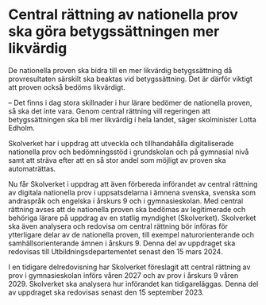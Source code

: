 # Central rättning av nationella prov ska göra betygssättningen mer likvärdig

De nationella proven ska bidra till en mer likvärdig betygssättning då provresultaten särskilt ska beaktas vid betygssättning. Det är därför viktigt att proven också bedöms likvärdigt.

– Det finns i dag stora skillnader i hur lärare bedömer de nationella proven, så ska det inte vara. Genom central rättning vill regeringen att betygssättningen ska bli mer likvärdig i hela landet, säger skolminister Lotta Edholm.

Skolverket har i uppdrag att utveckla och tillhandahålla digitaliserade nationella prov och bedömningsstöd i grundskolan och på gymnasial nivå samt att sträva efter att en så stor andel som möjligt av proven ska automaträttas.

Nu får Skolverket i uppdrag att även förbereda införandet av central rättning av digitala nationella prov i uppsatsdelarna i ämnena svenska, svenska som andraspråk och engelska i årskurs 9 och i gymnasieskolan. Med central rättning avses att de nationella proven ska bedömas av legitimerade och behöriga lärare på uppdrag av en statlig myndighet (Skolverket). Skolverket ska även analysera och redovisa om central rättning bör införas för ytterligare delar av de nationella proven, till exempel naturorienterande och samhällsorienterande ämnen i årskurs 9\. Denna del av uppdraget ska redovisas till Utbildningsdepartementet senast den 15 mars 2024\.

I en tidigare delredovisning har Skolverket föreslagit att central rättning av prov i gymnasieskolan införs våren 2027 och av prov i årskurs 9 våren 2029\. Skolverket ska analysera hur införandet kan tidigareläggas. Denna del av uppdraget ska redovisas senast den 15 september 2023\.
